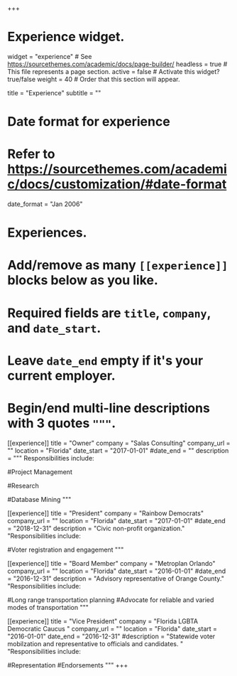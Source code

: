 +++
# Experience widget.
widget = "experience"  # See https://sourcethemes.com/academic/docs/page-builder/
headless = true  # This file represents a page section.
active = false  # Activate this widget? true/false
weight = 40  # Order that this section will appear.

title = "Experience"
subtitle = ""

# Date format for experience
#   Refer to https://sourcethemes.com/academic/docs/customization/#date-format
date_format = "Jan 2006"

# Experiences.
#   Add/remove as many `[[experience]]` blocks below as you like.
#   Required fields are `title`, `company`, and `date_start`.
#   Leave `date_end` empty if it's your current employer.
#   Begin/end multi-line descriptions with 3 quotes `"""`.

[[experience]] title = "Owner" company = "Salas Consulting" company_url = "" location = "Florida" date_start = "2017-01-01" #date_end = "" description = """ Responsibilities include:

#Project Management

#Research

#Database Mining """ 

[[experience]] title = "President" company = "Rainbow Democrats" company_url = "" location = "Florida" date_start = "2017-01-01" #date_end = "2018-12-31" description = "Civic non-profit organization." "Responsibilities include:

#Voter registration and engagement """

[[experience]] title = "Board Member" company = "Metroplan Orlando" company_url = "" location = "Florida" date_start = "2016-01-01" #date_end = "2016-12-31" description = "Advisory representative of Orange County." "Responsibilities include:

#Long range transportation planning
#Advocate for reliable and varied modes of transportation """

[[experience]] title = "Vice President" company = "Florida LGBTA Democratic Caucus " company_url = "" location = "Florida" date_start = "2016-01-01" date_end = "2016-12-31" 
#description = "Statewide voter mobilzation and representative to officials and candidates. " "Responsibilities include:

#Representation
#Endorsements """
+++
